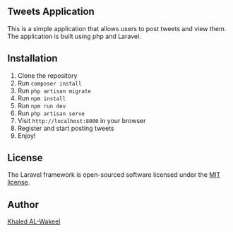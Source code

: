 ## Tweets Application

This is a simple application that allows users to post tweets and view them.
The application is built using php and
Laravel.

## Installation

1. Clone the repository
2. Run `composer install`
3. Run `php artisan migrate`
4. Run `npm install`
5. Run `npm run dev`
6. Run `php artisan serve`
7. Visit `http://localhost:8000` in your browser
8. Register and start posting tweets
9. Enjoy!

## License

The Laravel framework is open-sourced software licensed under the [MIT license](https://opensource.org/licenses/MIT).

## Author

[Khaled AL-Wakeel](khaled-elwakeel.com)
